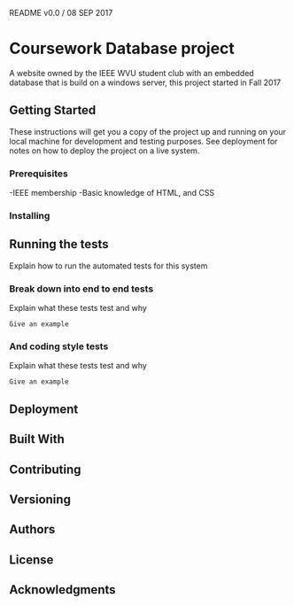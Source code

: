 README v0.0 / 08 SEP 2017
# Coursework Database project

A website owned by the IEEE WVU student club with an embedded database that is
build on a windows server, this project started in Fall 2017
 

## Getting Started

These instructions will get you a copy of the project up and running on your local machine for development and testing purposes. See deployment for notes on how to deploy the project on a live system.

### Prerequisites

-IEEE membership
-Basic knowledge of HTML, and CSS

### Installing

## Running the tests

Explain how to run the automated tests for this system

### Break down into end to end tests

Explain what these tests test and why

```
Give an example
```

### And coding style tests

Explain what these tests test and why

```
Give an example
```

## Deployment



## Built With


## Contributing



## Versioning



## Authors



## License


## Acknowledgments

